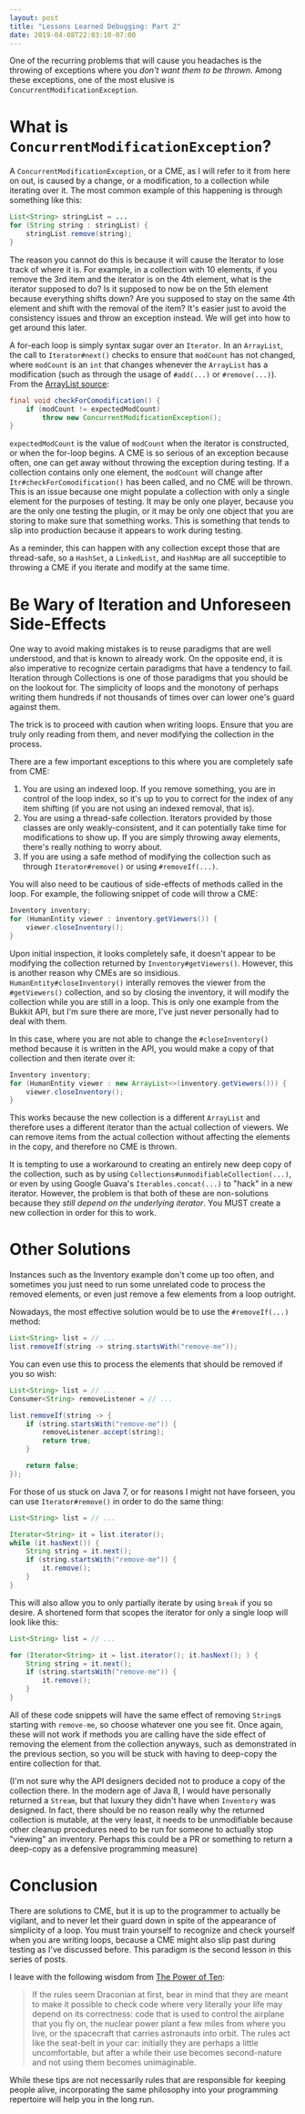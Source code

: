 ```yaml
---
layout: post
title: "Lessons Learned Debugging: Part 2"
date: 2019-04-08T22:03:10-07:00
---
```


One of the recurring problems that will cause you headaches
is the throwing of exceptions where you *don't want them to
be thrown*. Among these exceptions, one of the most elusive
is `ConcurrentModificationException`.

# What is `ConcurrentModificationException`?

A `ConcurrentModificationException`, or a CME, as I will
refer to it from here on out, is caused by a change, or a
modification, to a collection while iterating over it.
The most common example of this happening is through
something like this:

``` java
List<String> stringList = ...
for (String string : stringList) {
    stringList.remove(string);
}
```

The reason you cannot do this is because it will cause the
Iterator to lose track of where it is. For example, in a
collection with 10 elements, if you remove the 3rd item and
the iterator is on the 4th element, what is the iterator
supposed to do? Is it supposed to now be on the 5th element
because everything shifts down? Are you supposed to stay on
the same 4th element and shift with the removal of the
item? It's easier just to avoid the consistency issues and
throw an exception instead. We will get into how to get
around this later.

A for-each loop is simply syntax sugar over an `Iterator`.
In an `ArrayList`, the call to `Iterator#next()` checks to
ensure that `modCount` has not changed, where `modCount` is
an `int` that changes whenever the `ArrayList` has a
modification (such as through the usage of `#add(...)`
or `#remove(...)`). From the [ArrayList source](https://hg.openjdk.java.net/jdk8/jdk8/jdk/file/tip/src/share/classes/java/util/ArrayList.java#l884):

``` java
final void checkForComodification() {
    if (modCount != expectedModCount)
        throw new ConcurrentModificationException();
}
```

`expectedModCount` is the value of `modCount` when the
iterator is constructed, or when the for-loop begins. A CME
is so serious of an exception because often, one can get
away without throwing the exception during testing. If a
collection contains only one element, the `modCount` will
change after `Itr#checkForComodification()` has been
called, and no CME will be thrown. This is an issue because
one might populate a collection with only a single element
for the purposes of testing. It may be only one player,
because you are the only one testing the plugin, or it may
be only one object that you are storing to make sure that
something works. This is something that tends to slip into
production because it appears to work during testing.

As a reminder, this can happen with any collection except
those that are thread-safe, so a `HashSet`, a `LinkedList`,
and `HashMap` are all succeptible to throwing a CME if you
iterate and modify at the same time.

# Be Wary of Iteration and Unforeseen Side-Effects

One way to avoid making mistakes is to reuse paradigms that
are well understood, and that is known to already work. On
the opposite end, it is also imperative to recognize
certain paradigms that have a tendency to fail. Iteration
through Collections is one of those paradigms that you
should be on the lookout for. The simplicity of loops and
the monotony of perhaps writing them hundreds if not
thousands of times over can lower one's guard against them.

The trick is to proceed with caution when writing loops.
Ensure that you are truly only reading from them, and never
modifying the collection in the process.

There are a few important exceptions to this where you are
completely safe from CME:

1. You are using an indexed loop. If you remove
something, you are in control of the loop index, so
it's up to you to correct for the index of any item
shifting (if you are not using an indexed removal,
that is).
2. You are using a thread-safe collection. Iterators
provided by those classes are only weakly-consistent,
and it can potentially take time for modifications to
show up. If you are simply throwing away elements,
there's really nothing to worry about.
3. If you are using a safe method of modifying the
collection such as through `Iterator#remove()` or
using `#removeIf(...)`.

You will also need to be cautious of side-effects of
methods called in the loop. For example, the following
snippet of code will throw a CME:

``` java
Inventory inventory;
for (HumanEntity viewer : inventory.getViewers()) {
    viewer.closeInventory();
}
```

Upon initial inspection, it looks completely safe, it
doesn't appear to be modifying the collection returned by
`Inventory#getViewers()`. However, this is another reason
why CMEs are so insidious. `HumanEntity#closeInventory()`
interally removes the viewer from the `#getViewers()`
collection, and so by closing the inventory, it will modify
the collection while you are still in a loop. This is only
one example from the Bukkit API, but I'm sure there are
more, I've just never personally had to deal with them.

In this case, where you are not able to change the
`#closeInventory()` method because it is written in the
API, you would make a copy of that collection and then
iterate over it:

``` java
Inventory inventory;
for (HumanEntity viewer : new ArrayList<>(inventory.getViewers())) {
    viewer.closeInventory();
}
```

This works because the new collection is a different
`ArrayList` and therefore uses a different iterator than
the actual collection of viewers. We can remove items from
the actual collection without affecting the elements in the
copy, and therefore no CME is thrown.

It is tempting to use a workaround to creating an entirely
new deep copy of the collection, such as by using
`Collections#unmodifiableCollection(...)`, or even by using
Google Guava's `Iterables.concat(...)` to "hack" in a new
iterator. However, the problem is that both of these are
non-solutions because they *still depend on the underlying
iterator*. You MUST create a new collection in order for
this to work.

# Other Solutions

Instances such as the Inventory example don't come up too
often, and sometimes you just need to run some unrelated
code to process the removed elements, or even just remove
a few elements from a loop outright.

Nowadays, the most effective solution would be to use the
`#removeIf(...)` method:

``` java
List<String> list = // ...
list.removeIf(string -> string.startsWith("remove-me"));
```

You can even use this to process the elements that should
be removed if you so wish:

``` java
List<String> list = // ...
Consumer<String> removeListener = // ...

list.removeIf(string -> {
    if (string.startsWith("remove-me")) {
        removeListener.accept(string);
        return true;
    }

    return false;
});
```

For those of us stuck on Java 7, or for reasons I might not
have forseen, you can use `Iterator#remove()` in order to
do the same thing:

``` java
List<String> list = // ...

Iterator<String> it = list.iterator();
while (it.hasNext()) {
    String string = it.next();
    if (string.startsWith("remove-me")) {
        it.remove();
    }
}
```

This will also allow you to only partially iterate by using
`break` if you so desire. A shortened form that scopes the
iterator for only a single loop will look like this:

``` java
List<String> list = // ...

for (Iterator<String> it = list.iterator(); it.hasNext(); ) {
    String string = it.next();
    if (string.startsWith("remove-me")) {
        it.remove();
    }
}
```

All of these code snippets will have the same effect of
removing `String`s starting with `remove-me`, so choose
whatever one you see fit. Once again, these will not work
if methods you are calling have the side effect of removing
the element from the collection anyways, such as 
demonstrated in the previous section, so you will be stuck
with having to deep-copy the entire collection for that.

(I'm not sure why the API designers decided not to produce
a copy of the collection there. In the modern age of
Java 8, I would have personally returned a `Stream`, but
that luxury they didn't have when `Inventory` was designed.
In fact, there should be no reason really why the returned
collection is mutable, at the very least, it needs to be
unmodifiable because other cleanup procedures need to be
run for someone to actually stop "viewing" an inventory.
Perhaps this could be a PR or something to return a
deep-copy as a defensive programming measure)

# Conclusion

There are solutions to CME, but it is up to the programmer
to actually be vigilant, and to never let their guard down
in spite of the appearance of simplicity of a loop. You
must train yourself to recognize and check yourself when
you are writing loops, because a CME might also slip past
during testing as I've discussed before. This paradigm is
the second lesson in this series of posts.

I leave with the following wisdom from [The Power of Ten](http://spinroot.com/gerard/pdf/P10.pdf):

> If the rules seem Draconian at first, bear in mind that
they are meant to make it possible to check code where very
literally your life may depend on its correctness: code 
that is used to control the airplane that you fly on, the 
nuclear power plant a few miles from where you live, or the 
spacecraft that carries astronauts into orbit. The rules 
act like the seat-belt in your car: initially they are 
perhaps a little uncomfortable, but after a while their use
becomes second-nature and not using them becomes 
unimaginable. 

While these tips are not necessarily rules that are
responsible for keeping people alive, incorporating the
same philosophy into your programming repertoire will help
you in the long run.
